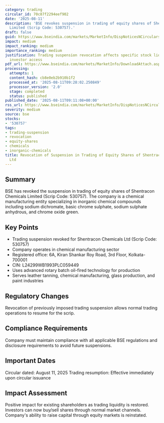 ```yaml
---
category: trading
circular_id: 70c87f2294eef902
date: '2025-08-11'
description: 'BSE revokes suspension in trading of equity shares of Shentracon Chemicals
  Limited (Scrip Code: 530757).'
draft: false
guid: https://www.bseindia.com/markets/MarketInfo/DispNoticesNCirculars.aspx?Noticeid={32D0C684-290B-4121-B4E0-C82B640CB90B}&noticeno=20250811-12&dt=08/11/2025&icount=12&totcount=13&flag=0
impact: medium
impact_ranking: medium
importance_ranking: medium
justification: Trading suspension revocation affects specific stock liquidity and
  investor access
pdf_url: https://www.bseindia.com/markets/MarketInfo/DownloadAttach.aspx?id=20250811-12&attachedId=9cbc8a5d-7b88-43c5-a94d-541ceb9bbcb5
processing:
  attempts: 1
  content_hash: cb8e0eb2b910b1f2
  processed_at: '2025-08-11T09:28:02.250849'
  processor_version: '2.0'
  stage: completed
  status: published
published_date: '2025-08-11T09:11:08+00:00'
rss_url: https://www.bseindia.com/markets/MarketInfo/DispNoticesNCirculars.aspx?Noticeid={32D0C684-290B-4121-B4E0-C82B640CB90B}&noticeno=20250811-12&dt=08/11/2025&icount=12&totcount=13&flag=0
severity: medium
source: bse
stocks:
- '530757'
tags:
- trading-suspension
- revocation
- equity-shares
- chemicals
- inorganic-chemicals
title: Revocation of Suspension in Trading of Equity Shares of Shentracon Chemicals
  Ltd
---
```


## Summary

BSE has revoked the suspension in trading of equity shares of Shentracon Chemicals Limited (Scrip Code: 530757). The company is a chemical manufacturing entity specializing in inorganic chemical compounds including sodium dichromate, basic chrome sulphate, sodium sulphate anhydrous, and chrome oxide green.

## Key Points

- Trading suspension revoked for Shentracon Chemicals Ltd (Scrip Code: 530757)
- Company operates in chemical manufacturing sector
- Registered office: 6A, Kiran Shankar Roy Road, 3rd Floor, Kolkata-700001
- CIN: L24299WB1993PLC059449
- Uses advanced rotary batch oil-fired technology for production
- Serves leather tanning, chemical manufacturing, glass production, and paint industries

## Regulatory Changes

Revocation of previously imposed trading suspension allows normal trading operations to resume for the scrip.

## Compliance Requirements

Company must maintain compliance with all applicable BSE regulations and disclosure requirements to avoid future suspensions.

## Important Dates

Circular dated: August 11, 2025
Trading resumption: Effective immediately upon circular issuance

## Impact Assessment

Positive impact for existing shareholders as trading liquidity is restored. Investors can now buy/sell shares through normal market channels. Company's ability to raise capital through equity markets is reinstated.
